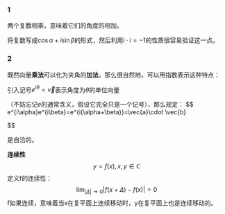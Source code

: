 

### 1
两个复数相乘，意味着它们的角度的相加。


将复数写成$\cos\alpha+i\sin \beta$的形式，然后利用$i\cdot i=-1$的性质很容易验证这一点。


### 2

既然向量**乘法**可以化为夹角的**加法**，那么很自然地，可以用指数表示这种特点：

引入记号$e^{i\theta}=\vec{v}$表示角度为$\theta$的单位向量

（不妨忘记$e$的通常含义，假设它完全只是一个记号），那么规定：
$$
e^{i\alpha}e^{i\beta}=e^{i(\alpha+\beta)}=\vec{a}\cdot \vec{b}

$$

是自洽的。


**连续性**
$$
y=f(x),x,y\in \mathbb{C}
$$
定义f的连续性：
$$
\lim_{|\Delta|\rightarrow 0}|f(x+\Delta)-f(x)|=0
$$
f如果连续，意味着当x在复平面上连续移动时，y在复平面上也是连续移动的。
